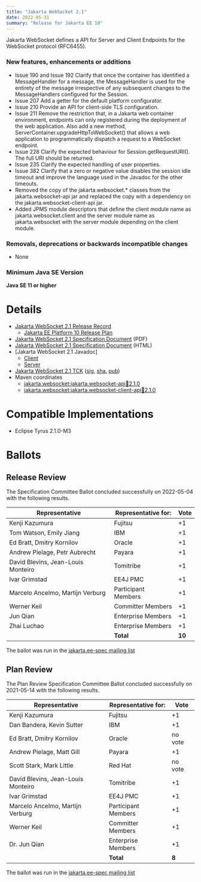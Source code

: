 ```yaml
---
title: "Jakarta WebSocket 2.1"
date: 2022-05-31
summary: "Release for Jakarta EE 10"
---
```

Jakarta WebSocket defines a API for Server and Client Endpoints
for the WebSocket protocol (RFC6455).

### New features, enhancements or additions
<!-- List here -->
* Issue 190 and Issue 192 Clarify that once the container has identified a MessageHandler for a
message, the MessageHandler is used for the entirety of the message irrespective of any subsequent
changes to the MessageHandlers configured for the Session.
* Issue 207 Add a getter for the default platform configurator.
* Issue 210 Provide an API for client-side TLS configuration.
* Issue 211 Remove the restriction that, in a Jakarta web container environment, endpoints can only
registered during the deployment of the web application. Also add a new method,
ServerContainer.upgradeHttpToWebSocket() that allows a web application to programmatically
dispatch a request to a WebSocket endpoint.
* Issue 228 Clarify the expected behaviour for Session.getRequestURI(). The full URI should be
returned.
* Issue 235 Clarify the expected handling of user properties.
* Issue 382 Clarify that a zero or negative value disables the session idle timeout and improve the
language used in the Javadoc for the other timeouts.
* Removed the copy of the jakarta.websocket.* classes from the jakarta.websocket-api jar and
replaced the copy with a dependency on the jakarta.websocket-client-api jar.
* Added JPMS module descriptors that define the client module name as jakarta.websocket.client
and the server module name as jakarta.websocket with the server module depending on the client
module.

### Removals, deprecations or backwards incompatible changes
<!-- List here -->
* None 

### Minimum Java SE Version
<!-- Specify the minimum required Java SE version for this specification -->
**Java SE 11 or higher**

# Details

* [Jakarta WebSocket 2.1 Release Record](https://projects.eclipse.org/projects/ee4j.websocket/releases/2.1)
    * [Jakarta EE Platform 10 Release Plan](https://jakartaee.github.io/platform/jakartaee10/JakartaEE10ReleasePlan)
* [Jakarta WebSocket 2.1 Specification Document](./jakarta-websocket-spec-2.1.pdf) (PDF)
* [Jakarta WebSocket 2.1 Specification Document](./jakarta-websocket-spec-2.1.html) (HTML)
* [Jakarta WebSocket 2.1 Javadoc]
    * [Client](./apidocs/client)
    * [Server](./apidocs/server)
* [Jakarta WebSocket 2.1 TCK](https://download.eclipse.org/jakartaee/websocket/2.1/jakarta-websocket-tck-2.1.0.zip)  ([sig](https://download.eclipse.org/jakartaee/websocket/2.1/jakarta-websocket-tck-2.1.0.zip.sig),  [sha](https://download.eclipse.org/jakartaee/websocket/2.1/jakarta-websocket-tck-2.1.0.zip.sha256),  [pub](https://raw.githubusercontent.com/jakartaee/specification-committee/master/jakartaee-spec-committee.pub))
* Maven coordinates
    * [jakarta.websocket:jakarta.websocket-api:jar:2.1.0](https://central.sonatype.com/artifact/jakarta.websocket/jakarta.websocket-api/2.1.0/jar)
    * [jakarta.websocket:jakarta.websocket-client-api:jar:2.1.0](https://central.sonatype.com/artifact/jakarta.websocket/jakarta.websocket-client-api/2.1.0/jar)

# Compatible Implementations

* Eclipse Tyrus 2.1.0-M3

# Ballots

## Release Review

The Specification Committee Ballot concluded successfully on 2022-05-04 with the following results.

| Representative                                 | Representative for: | Vote   |
|------------------------------------------------|---------------------|--------|
| Kenji Kazumura                                 | Fujitsu             |    +1  |
| Tom Watson, Emily Jiang                        | IBM                 |    +1  |
| Ed Bratt, Dmitry Kornilov                      | Oracle              |    +1  |
| Andrew Pielage, Petr Aubrecht                  | Payara              |    +1  |
| David Blevins, Jean-Louis Monteiro             | Tomitribe           |    +1  |
| Ivar Grimstad                                  | EE4J PMC            |    +1  |
| Marcelo Ancelmo, Martijn Verburg               | Participant Members |    +1  |
| Werner Keil                                    | Committer Members   |    +1  |
| Jun Qian                                       | Enterprise Members  |    +1  |
| Zhai Luchao                                    | Enterprise Members  |    +1  |
|                                                | **Total**           | **10** |

The ballot was run in the [jakarta.ee-spec mailing list](https://www.eclipse.org/lists/jakarta.ee-spec/msg02410.html)


## Plan Review

The Plan Review Specification Committee Ballot concluded successfully on 2021-05-14 with the following results.

| Representative                                 | Representative for: |  Vote   |
|------------------------------------------------|---------------------|---------|
| Kenji Kazumura                                 | Fujitsu             |   +1    |
| Dan Bandera, Kevin Sutter                      | IBM                 |   +1    |
| Ed Bratt, Dmitry Kornilov                      | Oracle              | no vote |
| Andrew Pielage, Matt Gill                      | Payara              |   +1    |
| Scott Stark, Mark Little                       | Red Hat             | no vote |
| David Blevins, Jean-Louis Monteiro             | Tomitribe           |   +1    |
| Ivar Grimstad                                  | EE4J PMC            |   +1    |
| Marcelo Ancelmo, Martijn Verburg               | Participant Members |   +1    |
| Werner Keil                                    | Committer Members   |   +1    |
| Dr. Jun Qian                                   | Enterprise Members  |   +1    |
|                                                | **Total**           |  **8**  |

The ballot was run in the [jakarta.ee-spec mailing list](https://www.eclipse.org/lists/jakarta.ee-spec/msg01704.html)
